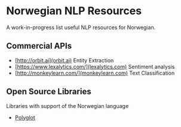# Norwegian NLP Resources
A work-in-progress list useful NLP resources for Norwegian.

## Commercial APIs
* [http://orbit.ai](orbit.ai)
  Entity Extraction
* [https://www.lexalytics.com/](lexalytics.com)
  Sentiment analysis
* [http://monkeylearn.com/](monkeylearn.com)
  Text Classification


## Open Source Libraries
Libraries with support of the Norwegian language
* [Polyglot](https://github.com/aboSamoor/polyglot)
